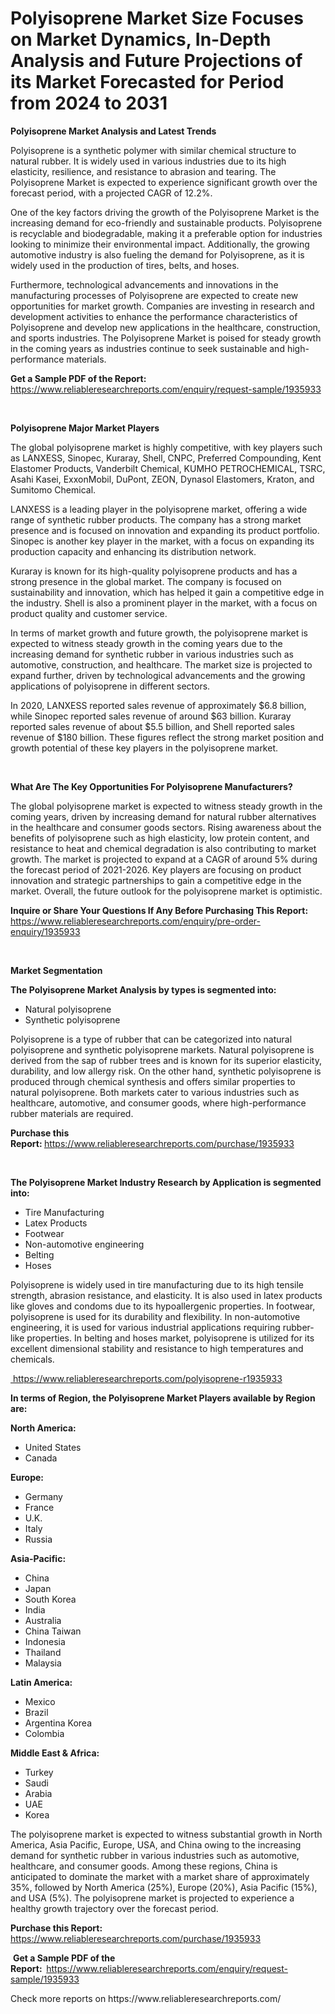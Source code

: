 <p><h1>Polyisoprene Market Size Focuses on Market Dynamics, In-Depth Analysis and Future Projections of its Market Forecasted for Period from 2024 to 2031</h1></p><p><strong>Polyisoprene Market Analysis and Latest Trends</strong></p>
<p><p>Polyisoprene is a synthetic polymer with similar chemical structure to natural rubber. It is widely used in various industries due to its high elasticity, resilience, and resistance to abrasion and tearing. The Polyisoprene Market is expected to experience significant growth over the forecast period, with a projected CAGR of 12.2%.</p><p>One of the key factors driving the growth of the Polyisoprene Market is the increasing demand for eco-friendly and sustainable products. Polyisoprene is recyclable and biodegradable, making it a preferable option for industries looking to minimize their environmental impact. Additionally, the growing automotive industry is also fueling the demand for Polyisoprene, as it is widely used in the production of tires, belts, and hoses.</p><p>Furthermore, technological advancements and innovations in the manufacturing processes of Polyisoprene are expected to create new opportunities for market growth. Companies are investing in research and development activities to enhance the performance characteristics of Polyisoprene and develop new applications in the healthcare, construction, and sports industries. The Polyisoprene Market is poised for steady growth in the coming years as industries continue to seek sustainable and high-performance materials.</p></p>
<p><strong>Get a Sample PDF of the Report:&nbsp;</strong> <a href="https://www.reliableresearchreports.com/enquiry/request-sample/1935933">https://www.reliableresearchreports.com/enquiry/request-sample/1935933</a></p>
<p>&nbsp;</p>
<p><strong>Polyisoprene Major Market Players</strong></p>
<p><p>The global polyisoprene market is highly competitive, with key players such as LANXESS, Sinopec, Kuraray, Shell, CNPC, Preferred Compounding, Kent Elastomer Products, Vanderbilt Chemical, KUMHO PETROCHEMICAL, TSRC, Asahi Kasei, ExxonMobil, DuPont, ZEON, Dynasol Elastomers, Kraton, and Sumitomo Chemical. </p><p>LANXESS is a leading player in the polyisoprene market, offering a wide range of synthetic rubber products. The company has a strong market presence and is focused on innovation and expanding its product portfolio. Sinopec is another key player in the market, with a focus on expanding its production capacity and enhancing its distribution network.</p><p>Kuraray is known for its high-quality polyisoprene products and has a strong presence in the global market. The company is focused on sustainability and innovation, which has helped it gain a competitive edge in the industry. Shell is also a prominent player in the market, with a focus on product quality and customer service.</p><p>In terms of market growth and future growth, the polyisoprene market is expected to witness steady growth in the coming years due to the increasing demand for synthetic rubber in various industries such as automotive, construction, and healthcare. The market size is projected to expand further, driven by technological advancements and the growing applications of polyisoprene in different sectors.</p><p>In 2020, LANXESS reported sales revenue of approximately $6.8 billion, while Sinopec reported sales revenue of around $63 billion. Kuraray reported sales revenue of about $5.5 billion, and Shell reported sales revenue of $180 billion. These figures reflect the strong market position and growth potential of these key players in the polyisoprene market.</p></p>
<p>&nbsp;</p>
<p><strong>What Are The Key Opportunities For Polyisoprene Manufacturers?</strong></p>
<p><p>The global polyisoprene market is expected to witness steady growth in the coming years, driven by increasing demand for natural rubber alternatives in the healthcare and consumer goods sectors. Rising awareness about the benefits of polyisoprene such as high elasticity, low protein content, and resistance to heat and chemical degradation is also contributing to market growth. The market is projected to expand at a CAGR of around 5% during the forecast period of 2021-2026. Key players are focusing on product innovation and strategic partnerships to gain a competitive edge in the market. Overall, the future outlook for the polyisoprene market is optimistic.</p></p>
<p><strong>Inquire or Share Your Questions If Any Before Purchasing This Report:</strong> <a href="https://www.reliableresearchreports.com/enquiry/pre-order-enquiry/1935933">https://www.reliableresearchreports.com/enquiry/pre-order-enquiry/1935933</a></p>
<p>&nbsp;</p>
<p><strong>Market Segmentation</strong></p>
<p><strong>The Polyisoprene Market Analysis by types is segmented into:</strong></p>
<p><ul><li>Natural polyisoprene</li><li>Synthetic polyisoprene</li></ul></p>
<p><p>Polyisoprene is a type of rubber that can be categorized into natural polyisoprene and synthetic polyisoprene markets. Natural polyisoprene is derived from the sap of rubber trees and is known for its superior elasticity, durability, and low allergy risk. On the other hand, synthetic polyisoprene is produced through chemical synthesis and offers similar properties to natural polyisoprene. Both markets cater to various industries such as healthcare, automotive, and consumer goods, where high-performance rubber materials are required.</p></p>
<p><strong>Purchase this Report:&nbsp;</strong><a href="https://www.reliableresearchreports.com/purchase/1935933">https://www.reliableresearchreports.com/purchase/1935933</a></p>
<p>&nbsp;</p>
<p><strong>The Polyisoprene Market Industry Research by Application is segmented into:</strong></p>
<p><ul><li>Tire Manufacturing</li><li>Latex Products</li><li>Footwear</li><li>Non-automotive engineering</li><li>Belting</li><li>Hoses</li></ul></p>
<p><p>Polyisoprene is widely used in tire manufacturing due to its high tensile strength, abrasion resistance, and elasticity. It is also used in latex products like gloves and condoms due to its hypoallergenic properties. In footwear, polyisoprene is used for its durability and flexibility. In non-automotive engineering, it is used for various industrial applications requiring rubber-like properties. In belting and hoses market, polyisoprene is utilized for its excellent dimensional stability and resistance to high temperatures and chemicals.</p></p>
<p><a href="https://www.reliableresearchreports.com/polyisoprene-r1935933">&nbsp;https://www.reliableresearchreports.com/polyisoprene-r1935933</a></p>
<p><strong>In terms of Region, the Polyisoprene Market Players available by Region are:</strong></p>
<p>
    <p> <strong> North America: </strong>
        <ul>
            <li>United States</li>
            <li>Canada</li>
        </ul>
        </p> 
    <p> <strong> Europe: </strong>
        <ul>
            <li>Germany</li>
            <li>France</li>
            <li>U.K.</li>
            <li>Italy</li>
            <li>Russia</li>
        </ul>
        </p> 
    <p> <strong> Asia-Pacific: </strong>
        <ul>
            <li>China</li>
            <li>Japan</li>
            <li>South Korea</li>
            <li>India</li>
            <li>Australia</li>
            <li>China Taiwan</li>
            <li>Indonesia</li>
            <li>Thailand</li>
            <li>Malaysia</li>
        </ul>
        </p> 
    <p> <strong> Latin America: </strong>
        <ul>
            <li>Mexico</li>
            <li>Brazil</li>
            <li>Argentina Korea</li>
            <li>Colombia</li>
        </ul>
        </p> 
    <p> <strong> Middle East & Africa: </strong>
        <ul>
            <li>Turkey</li>
            <li>Saudi</li>
            <li>Arabia</li>
            <li>UAE</li>
            <li>Korea</li>
        </ul>
    </p>
    </p>
<p><p>The polyisoprene market is expected to witness substantial growth in North America, Asia Pacific, Europe, USA, and China owing to the increasing demand for synthetic rubber in various industries such as automotive, healthcare, and consumer goods. Among these regions, China is anticipated to dominate the market with a market share of approximately 35%, followed by North America (25%), Europe (20%), Asia Pacific (15%), and USA (5%). The polyisoprene market is projected to experience a healthy growth trajectory over the forecast period.</p></p>
<p><strong>Purchase this Report: </strong><a href="https://www.reliableresearchreports.com/purchase/1935933">https://www.reliableresearchreports.com/purchase/1935933</a></p>
<p>&nbsp;<strong>Get a Sample PDF of the Report:&nbsp;&nbsp;</strong><a href="https://www.reliableresearchreports.com/enquiry/request-sample/1935933">https://www.reliableresearchreports.com/enquiry/request-sample/1935933</a></p>
<p><strong></strong></p>
<p>Check more reports on https://www.reliableresearchreports.com/</p>
